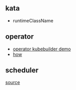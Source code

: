 ## kata
- runtimeClassName

## operator
- [operator kubebuilder demo](operator.md)
- [how](operator-how.md)

## scheduler
[source](files/01-k8s-scheduler.odg)